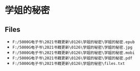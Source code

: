 # 学姐的秘密

## Files

- `F:/5000G电子书\2021书籍更新\0126\学姐的秘密\学姐的秘密.epub`
- `F:/5000G电子书\2021书籍更新\0126\学姐的秘密\学姐的秘密.jpg`
- `F:/5000G电子书\2021书籍更新\0126\学姐的秘密\学姐的秘密.mobi`
- `F:/5000G电子书\2021书籍更新\0126\学姐的秘密\学姐的秘密.pdf`
- `F:/5000G电子书\2021书籍更新\0126\学姐的秘密\files.txt`
